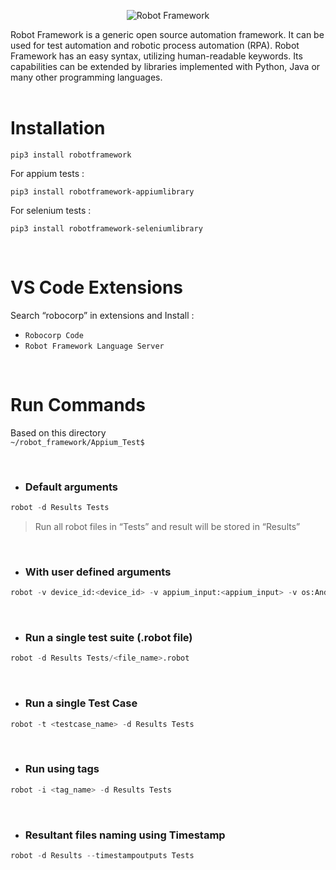 <p align="center">
 <img src="https://miro.medium.com/max/1106/1*wnMQPTmEsIq0TiRgfX4hig.png" alt="Robot Framework">
</p>

Robot Framework is a generic open source automation framework. It can be used for test automation and robotic process automation (RPA).
Robot Framework has an easy syntax, utilizing human-readable keywords. Its capabilities can be extended by libraries implemented with Python, Java or many other programming languages.
<br/>
<br/>

# Installation
```
pip3 install robotframework
```

For appium tests :
```
pip3 install robotframework-appiumlibrary
```

For selenium tests :
```
pip3 install robotframework-seleniumlibrary
```
<br/>

# VS Code Extensions
Search “robocorp” in extensions and Install :
- `Robocorp Code`
- `Robot Framework Language Server`
<br/>

# Run Commands
Based on this directory<br/>
`~/robot_framework/Appium_Test$`

<br/>

- ### Default arguments
```python
robot -d Results Tests
```
> Run all robot files in “Tests” and result will be stored in “Results”
<br/>

- ### With user defined arguments
```python
robot -v device_id:<device_id> -v appium_input:<appium_input> -v os:Android -d Results Tests
```
<br/>

- ### Run a single test suite (.robot file)
```python
robot -d Results Tests/<file_name>.robot
```
<br/>

- ### Run a single Test Case
```python
robot -t <testcase_name> -d Results Tests
```
<br/>

- ### Run using tags
```python
robot -i <tag_name> -d Results Tests
```
<br/>

- ### Resultant files naming using Timestamp
```python
robot -d Results --timestampoutputs Tests
```